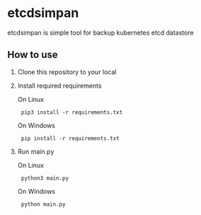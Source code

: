 # etcdsimpan
etcdsimpan is simple tool for backup kubernetes etcd datastore

## How to use
 
1. Clone this repository to your local  
2. Install required requirements  

    On Linux  

        pip3 install -r requirements.txt  

    On Windows

        pip install -r requirements.txt  

3. Run main.py  

    On Linux  

        python3 main.py  

    On Windows  

        python main.py  